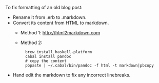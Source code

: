 To fix formatting of an old blog post:

* Rename it from .erb to .markdown.
* Convert its content from HTML to markdown.
    * Method 1: http://html2markdown.com
    * Method 2: 
            
            brew install haskell-platform
            cabal install pandoc
            # copy the content
            pbpaste | ~/.cabal/bin/pandoc -f html -t markdown|pbcopy
            
* Hand edit the markdown to fix any incorrect linebreaks.

